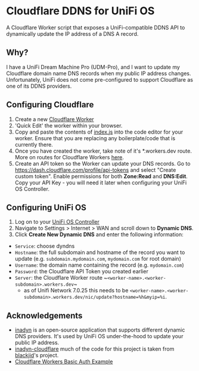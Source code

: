 # Cloudflare DDNS for UniFi OS

A Cloudflare Worker script that exposes a UniFi-compatible DDNS API to dynamically update the IP address of a DNS A record.

## Why?

I have a UniFi Dream Machine Pro (UDM-Pro), and I want to update my Cloudflare domain name DNS records when my public IP address changes. Unfortunately, UniFi does not come pre-configured to support Cloudflare as one of its DDNS providers.

## Configuring Cloudflare

1. Create a new [Cloudflare Worker](https://workers.cloudflare.com)
2. 'Quick Edit' the worker within your browser.
3. Copy and paste the contents of [index.js](https://github.com/willswire/unifi-cloudflare-ddns/blob/main/index.js) into the code editor for your worker. Ensure that you are replacing any boilerplate/code that is currently there. 
4. Once you have created the worker, take note of it's \*.workers.dev route. More on routes for Cloudflare Workers [here](https://developers.cloudflare.com/workers/platform/routes#routes-with-workersdev).
5. Create an API token so the Worker can update your DNS records. Go to https://dash.cloudflare.com/profile/api-tokens and select "Create custom token". Enable permissions for both **Zone:Read** and **DNS:Edit**. Copy your API Key - you will need it later when configuring your UniFi OS Controller.

## Configuring UniFi OS

1. Log on to your [UniFi OS Controller](https://unifi.ui.com/)
2. Navigate to Settings > Internet > WAN and scroll down to **Dynamic DNS**. 
3. Click **Create New Dynamic DNS** and enter the following information:
- `Service`: choose dyndns
- `Hostname`: the full subdomain and hostname of the record you want to update (e.g. `subdomain.mydomain.com`, `mydomain.com` for root domain)
- `Username`: the domain name containing the record (e.g. `mydomain.com`)
- `Password`: the Cloudflare API Token you created earlier
- `Server`: the Cloudflare Worker route ~`<worker-name>.<worker-subdomain>.workers.dev`~ 
  - as of Unifi Network 7.0.25 this needs to be `<worker-name>.<worker-subdomain>.workers.dev/nic/update?hostname=%h&myip=%i`. 

## Acknowledgements
- [inadyn](https://github.com/troglobit/inadyn) is an open-source application that supports different dynamic DNS providers. It's used by UniFi OS under-the-hood to update your public IP address. 
- [inadyn-cloudflare](https://github.com/blackjid/inadyn-cloudflare) much of the code for this project is taken from [blackjid](https://github.com/blackjid)'s project. 
- [Cloudflare Workers Basic Auth Example](https://developers.cloudflare.com/workers/examples/basic-auth)
